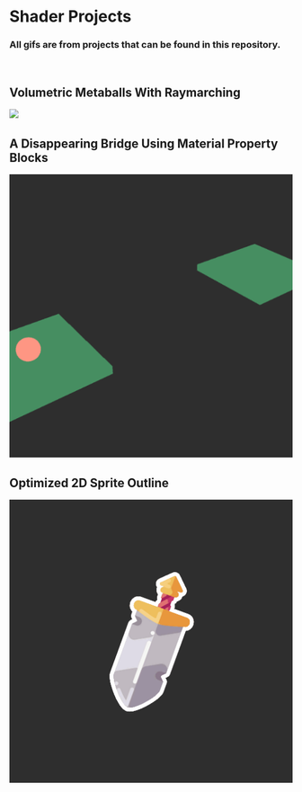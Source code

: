 # Shader Projects

### All gifs are from projects that can be found in this repository.

<br />

## Volumetric Metaballs With Raymarching
<img src="/gifs/Volumetric Metaball With Raymarching.gif?raw=true" width="512px">

## A Disappearing Bridge Using Material Property Blocks
<img src="/gifs/Disappearing Bridge.gif?raw=true" width="512px">

## Optimized 2D Sprite Outline 
<img src="/gifs/Optimized 2D Outline.gif?raw=true" width="512px">

